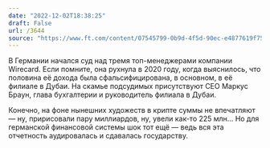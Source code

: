 ```yaml
---
date: "2022-12-02T18:38:25"
draft: False
url: /3644
source: "https://www.ft.com/content/07545799-0b9d-4f5d-90ec-e4877619f75a"
---
```


В Германии начался суд над тремя топ-менеджерами компании Wirecard. Если помните, она рухнула в 2020 году, когда выяснилось, что половина её дохода была сфальсифицирована, в основном, в её филиале в Дубаи. На скамье подсудимых присутствуют CEO Маркус Браун, глава бухгалтерии и руководитель филиала в Дубаи. 

Конечно, на фоне нынешних художеств в крипте суммы не впечатляют — ну, пририсовали пару миллиардов, ну, увели как-то 225 млн… Но для германской финансовой системы шок тот ещё — ведь вся эта отчетность аудировалась и сдавалась государству.
